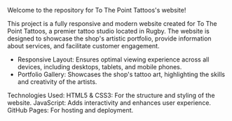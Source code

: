 Welcome to the repository for To The Point Tattoos's website!

This project is a fully responsive and modern website created for To The Point Tattoos, a premier tattoo studio located in Rugby. The website is designed to showcase the shop's artistic portfolio, provide information about services, and facilitate customer engagement.

- Responsive Layout: Ensures optimal viewing experience across all devices, including desktops, tablets, and mobile phones.
- Portfolio Gallery: Showcases the shop's tattoo art, highlighting the skills and creativity of the artists.

Technologies Used:
HTML5 & CSS3: For the structure and styling of the website.
JavaScript: Adds interactivity and enhances user experience.
GitHub Pages: For hosting and deployment.
